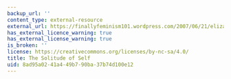 ```yaml
---
backup_url: ''
content_type: external-resource
external_url: https://finallyfeminism101.wordpress.com/2007/06/21/elizabeth-cady-stanton-the-solitude-of-self-1892/
has_external_licence_warning: true
has_external_license_warning: true
is_broken: ''
license: https://creativecommons.org/licenses/by-nc-sa/4.0/
title: The Solitude of Self
uid: 8ad95a02-41a4-49b7-90ba-37b74d100e12
---
```

